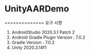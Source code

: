 # UnityAARDemo
==============
요구 사항
1. AndroidStudio 2020.3.1 Patch 2
2. Android Gradle Plugin Version : 7.0.2
3. Gradle Version : 7.0.2
4. Unity 2020.3.14f1
